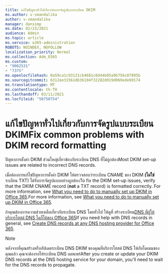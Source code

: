 ```yaml
---
title: แก้ไขปัญหาทั่วไปเกี่ยวกับการจัดรูปแบบระเบียน DKIM
ms.author: v-smandalika
author: v-smandalika
manager: dansimp
ms.date: 02/23/2021
audience: Admin
ms.topic: article
ms.service: o365-administration
ROBOTS: NOINDEX, NOFOLLOW
localization_priority: Normal
ms.collection: Adm_O365
ms.custom:
- "9002531"
- "7375"
ms.openlocfilehash: 0a59ca1c93121cb4681c0d44b85a9b756c07895b
ms.sourcegitcommit: 6312ee31561db36104f32282d019d069ede69174
ms.translationtype: MT
ms.contentlocale: th-TH
ms.lasthandoff: 03/11/2021
ms.locfileid: "50750754"
---
```

# <a name="fix-common-problems-with-dkim-record-formatting"></a><span data-ttu-id="9877d-102">แก้ไขปัญหาทั่วไปเกี่ยวกับการจัดรูปแบบระเบียน DKIM</span><span class="sxs-lookup"><span data-stu-id="9877d-102">Fix common problems with DKIM record formatting</span></span>

<span data-ttu-id="9877d-103">ปัญหาการตั้งค่า DKIM ส่วนใหญ่เกี่ยวข้องกับระเบียน DNS ที่ไม่ถูกต้อง</span><span class="sxs-lookup"><span data-stu-id="9877d-103">Most DKIM set-up issues are related to incorrect DNS records.</span></span>

<span data-ttu-id="9877d-104">เมื่อต้องการแก้ไขปัญหาการตั้งค่า DKIM ให้ตรวจสอบว่าระเบียน CNAME ของ DKIM **(ไม่ใช่** ระเบียน TXT) ได้รับการจัดรูปแบบอย่างถูกต้อง</span><span class="sxs-lookup"><span data-stu-id="9877d-104">To fix the DKIM set-up issues, verify that the DKIM CNAME record (**not** a TXT record) is formatted correctly.</span></span> <span data-ttu-id="9877d-105">For more information, see [What you need to do to manually set up DKIM in Office 365](https://docs.microsoft.com/microsoft-365/security/office-365-security/use-dkim-to-validate-outbound-email).</span><span class="sxs-lookup"><span data-stu-id="9877d-105">For more information, see [What you need to do to manually set up DKIM in Office 365](https://docs.microsoft.com/microsoft-365/security/office-365-security/use-dkim-to-validate-outbound-email).</span></span>

<span data-ttu-id="9877d-106">ถ้าคุณต้องการความช่วยเหลือเกี่ยวกับระเบียน DNS โดยทั่วไป ให้ดูที่ สร้างระเบียน[DNS ที่ผู้ให้บริการโฮสต์ DNS ใดก็ได้ของ Office 365](https://docs.microsoft.com/microsoft-365/admin/get-help-with-domains/create-dns-records-at-any-dns-hosting-provider)</span><span class="sxs-lookup"><span data-stu-id="9877d-106">If you need help with DNS records in general, see [Create DNS records at any DNS hosting provider for Office 365](https://docs.microsoft.com/microsoft-365/admin/get-help-with-domains/create-dns-records-at-any-dns-hosting-provider).</span></span>

> [!NOTE]
> <span data-ttu-id="9877d-107">หลังจากที่คุณสร้างหรืออัปเดตระเบียน DNS DKIM ของคุณที่บริการโฮสต์ DNS ให้กับโดเมนของคุณแล้ว คุณจะต้องรอให้ระเบียน DNS เผยแพร่</span><span class="sxs-lookup"><span data-stu-id="9877d-107">After you create or update your DKIM DNS records at the DNS hosting service for your domain, you'll need to wait for the DNS records to propagate.</span></span>

